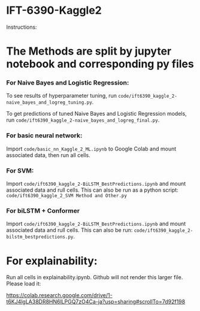 # IFT-6390-Kaggle2

Instructions: 

# The Methods are split by jupyter notebook and corresponding py files 

### For Naive Bayes and Logistic Regression:

To see results of hyperparameter tuning, run `code/ift6390_kaggle_2-naive_bayes_and_logreg_tuning.py`.

To get predictions of tuned Naive Bayes and Logistic Regression models, run `code/ift6390_kaggle_2-naive_bayes_and_logreg_final.py`.

### For basic neural network:

Import `code/basic_nn_Kaggle_2_ML.ipynb` to Google Colab and mount associated data, then run all cells.

### For SVM: 
Import `code/ift6390_kaggle_2-BiLSTM_BestPredictions.ipynb` and mount associated data and rull cells. 
This can also be run as a python script: `code/ift6390_kaggle_2_SVM Method and Other.py`

### For biLSTM + Conformer

Import `code/ift6390_kaggle_2-BiLSTM_BestPredictions.ipynb` and mount associated data and rull cells. 
This can also be run: `code/ift6390_kaggle_2-bilstm_bestpredictions.py`.

# For explainability:

Run all cells in explainability.ipynb. Github will not render this larger file. Please load it:

https://colab.research.google.com/drive/1-t6KJ4lgLA38DR8HN6lLPGQ7zO4Ca-ja?usp=sharing#scrollTo=7d92f198

